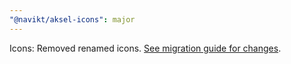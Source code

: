 ```yaml
---
"@navikt/aksel-icons": major
---
```


Icons: Removed renamed icons. [See migration guide for changes](https://aksel.nav.no/grunnleggende/kode/migrering#194b60833d9e).
